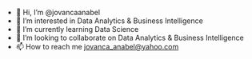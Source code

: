 - 👋 Hi, I’m @jovancaanabel
- 👀 I’m interested in Data Analytics & Business Intelligence
- 🌱 I’m currently learning Data Science
- 💞️ I’m looking to collaborate on Data Analytics & Business Intelligence
- 📫 How to reach me jovanca_anabel@yahoo.com

<!---
jovancaanabel/jovancaanabel is a ✨ special ✨ repository because its `README.md` (this file) appears on your GitHub profile.
You can click the Preview link to take a look at your changes.
--->
